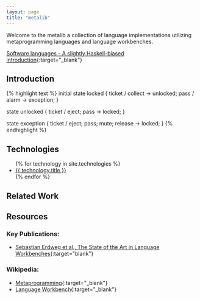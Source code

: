 ```yaml
---
layout: page
title: "metalib"
---
```


Welcome to the metalib
a collection of language implementations utilizing metaprogramming languages and language workbenches.

[Software languages - A slightly Haskell-biased introduction](http://www.softlang.org/book){:target="_blank"}

## Introduction

{% highlight text %}
initial state locked {
    ticket / collect -> unlocked;
    pass / alarm -> exception;
}

state unlocked {
    ticket / eject;
    pass -> locked;
}

state exception {
    ticket / eject;
    pass;
    mute;
    release -> locked;
}
{% endhighlight %}

## Technologies

<ul>
{% for technology in site.technologies %}
<li>
    <a href="{{ site.baseurl }}{{ technology.url }}">
        {{ technology.title }}
    </a>
</li>
{% endfor %}
</ul>

## Related Work

## Resources

### Key Publications:
- [Sebastian Erdweg et al., The State of the Art in Language Workbenches](http://dblp.org/rec/conf/sle/ErdwegSVBBCGHKLKMPPSSSVVVWW13){:target="blank"}

### Wikipedia:
- [Metaprogramming](https://en.wikipedia.org/wiki/Metaprogramming){:target="_blank"}
- [Language Workbench](https://en.wikipedia.org/wiki/Language_workbench){:target="_blank"}
